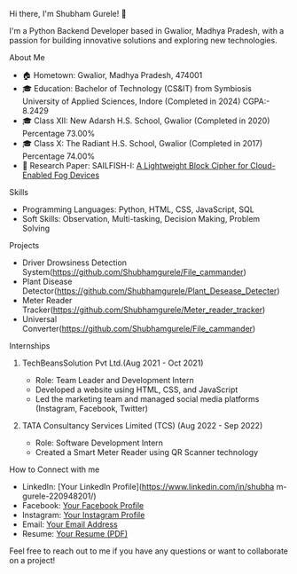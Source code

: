 Hi there, I'm Shubham Gurele! 👋

I'm a Python Backend Developer based in Gwalior, Madhya Pradesh, with a passion for building innovative solutions and exploring new technologies. 

About Me

- 🏠 Hometown: Gwalior, Madhya Pradesh, 474001
- 🎓 Education: Bachelor of Technology (CS&IT) from Symbiosis University of Applied Sciences, Indore (Completed in 2024) CGPA:- 8.2429
- 🎓 Class XII: New Adarsh H.S. School, Gwalior (Completed in 2020) Percentage 73.00%
- 🎓 Class X: The Radiant H.S. School, Gwalior (Completed in 2017) Percentage 74.00%
- 📜 Research Paper: SAILFISH-I: [A Lightweight Block Cipher for Cloud-Enabled Fog Devices](https://xplorestaging.ieee.org/document/9997844)

Skills

- Programming Languages: Python, HTML, CSS, JavaScript, SQL
- Soft Skills: Observation, Multi-tasking, Decision Making, Problem Solving

Projects

- Driver Drowsiness Detection System(https://github.com/Shubhamgurele/File_cammander)
- Plant Disease Detector(https://github.com/Shubhamgurele/Plant_Desease_Detecter)
- Meter Reader Tracker(https://github.com/Shubhamgurele/Meter_reader_tracker)
- Universal Converter(https://github.com/Shubhamgurele/File_cammander)

Internships

1. TechBeansSolution Pvt Ltd.(Aug 2021 - Oct 2021)
   - Role: Team Leader and Development Intern
   - Developed a website using HTML, CSS, and JavaScript
   - Led the marketing team and managed social media platforms (Instagram, Facebook, Twitter)

2. TATA Consultancy Services Limited (TCS) (Aug 2022 - Sep 2022)
   - Role: Software Development Intern
   - Created a Smart Meter Reader using QR Scanner technology

How to Connect with me

- LinkedIn: [Your LinkedIn Profile](https://www.linkedin.com/in/shubha
m-gurele-220948201/)
- Facebook: [Your Facebook Profile](https://www.facebook.com/shub.gurele/)
- Instagram: [Your Instagram Profile](https://www.instagram.com/shubhamgurele/)
- Email: [Your Email Address](shubhamgurele1209@gmail.com)
- Resume: [Your Resume (PDF)](https://drive.google.com/file/d/1s8F24mHNvlcN-9I6pFJMW2dTjOql1Tu0/view?usp=sharing)

Feel free to reach out to me if you have any questions or want to collaborate on a project!

